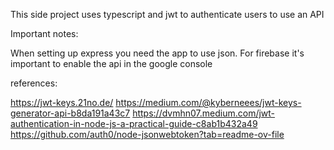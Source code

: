 This side project uses typescript and jwt to authenticate users to use an API

Important notes:

When setting up express you need the app to use json.
For firebase it's important to enable the api in the google console

references:

https://jwt-keys.21no.de/
https://medium.com/@kyberneees/jwt-keys-generator-api-b8da191a43c7
https://dvmhn07.medium.com/jwt-authentication-in-node-js-a-practical-guide-c8ab1b432a49
https://github.com/auth0/node-jsonwebtoken?tab=readme-ov-file
